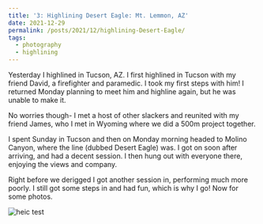 ```yaml
---
title: '3: Highlining Desert Eagle: Mt. Lemmon, AZ'
date: 2021-12-29
permalink: /posts/2021/12/highlining-Desert-Eagle/
tags:
  - photography
  - highlining
---
```


Yesterday I highlined in Tucson, AZ. I first highlined in Tucson with my friend David, a firefighter and paramedic. I took my first steps with him! I returned Monday planning to meet him and highline again, but he was unable to make it.

No worries though- I met a host of other slackers and reunited with my friend James, who I met in Wyoming where we did a 500m project together.

I spent Sunday in Tucson and then on Monday morning headed to Molino Canyon, where the line (dubbed Desert Eagle) was. I got on soon after arriving, and had a decent session. I then hung out with everyone there, enjoying the views and company.

Right before we derigged I got another session in, performing much more poorly. I still got some steps in and had fun, which is why I go! Now for some photos.

![heic test](/images/blog_posts/2021-12-29-highlining-Desert-Eagle/IMG_1914.HEIC "test")
